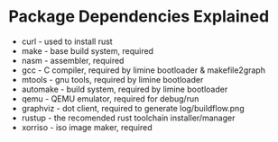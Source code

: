 # Package Dependencies Explained

- curl     - used to install rust <br>
- make     - base build system, required <br>
- nasm     - assembler, required <br>
- gcc      - C compiler, required by limine bootloader & makefile2graph <br>
- mtools   - gnu tools, required by limine bootloader
- automake - build system, required by limine bootloader
- qemu     - QEMU emulator, required for debug/run <br>
- graphviz - dot client, required to generate log/buildflow.png <br>
- rustup   - the recomended rust toolchain installer/manager <br>
- xorriso  - iso image maker, required <br>

